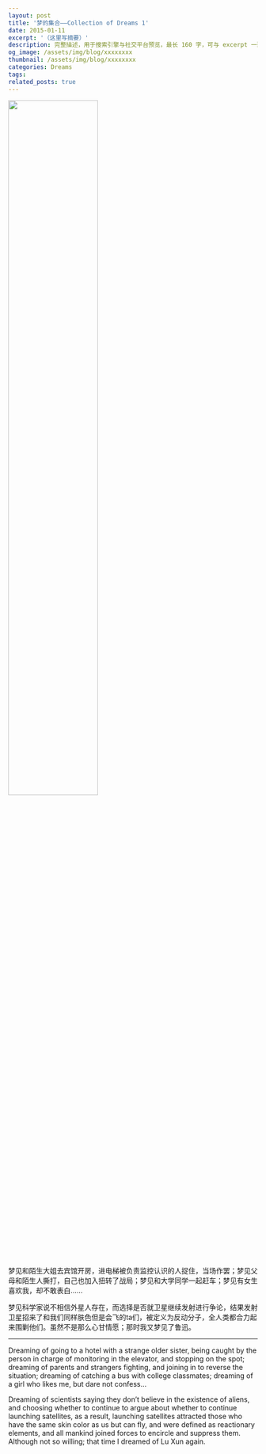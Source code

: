 ```yaml
---
layout: post
title: '梦的集合——Collection of Dreams 1'
date: 2015-01-11
excerpt: '（这里写摘要）'
description: 完整描述，用于搜索引擎与社交平台预览，最长 160 字，可与 excerpt 一致
og_image: /assets/img/blog/xxxxxxxx
thumbnail: /assets/img/blog/xxxxxxxx
categories: Dreams
tags: 
related_posts: true
---
```


<img src="{{ '/assets/img/blog/xxxxxxxx' | relative_url }}" style="width:60%;">

梦见和陌生大姐去宾馆开房，进电梯被负责监控认识的人捉住，当场作罢；梦见父母和陌生人撕打，自己也加入扭转了战局；梦见和大学同学一起赶车；梦见有女生喜欢我，却不敢表白……

梦见科学家说不相信外星人存在，而选择是否就卫星继续发射进行争论，结果发射卫星招来了和我们同样肤色但是会飞的ta们，被定义为反动分子，全人类都合力起来围剿他们。虽然不是那么心甘情愿；那时我又梦见了鲁迅。

---

Dreaming of going to a hotel with a strange older sister, being caught by the person in charge of monitoring in the elevator, and stopping on the spot; dreaming of parents and strangers fighting, and joining in to reverse the situation; dreaming of catching a bus with college classmates; dreaming of a girl who likes me, but dare not confess…

Dreaming of scientists saying they don’t believe in the existence of aliens, and choosing whether to continue to argue about whether to continue launching satellites, as a result, launching satellites attracted those who have the same skin color as us but can fly, and were defined as reactionary elements, and all mankind joined forces to encircle and suppress them. Although not so willing; that time I dreamed of Lu Xun again.